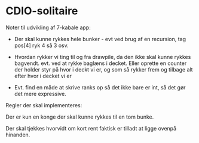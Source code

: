 # CDIO-solitaire
Noter til udvikling af 7-kabale app:

- Der skal kunne rykkes hele bunker - evt ved brug af en recursion, tag pos[4] ryk 4 så 3 osv.

- Hvordan rykker vi ting til og fra drawpile, da den ikke skal kunne rykkes bagvendt. evt. ved at rykke baglæns i decket. Eller oprette en counter der holder styr på hvor i deckt vi er, og som så rykker frem og tilbage alt efter hvor i decket vi er 


- Evt. find en måde at skrive ranks op så det ikke bare er int, så det gør det mere expressive.


Regler der skal implementeres:

Der er kun en konge der skal kunne rykkes til en tom bunke.

Der skal tjekkes hvorvidt om kort rent faktisk er tilladt at ligge ovenpå hinanden.
